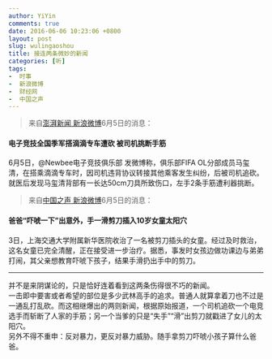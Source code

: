```yaml
---
author: YiYin
comments: true
date: 2016-06-06 10:23:06 +0800
layout: post
slug: wulingaoshou
title: 接连两条微妙的新闻
categories: [听]
tags:
-  时事
-  新浪微博
-  财经网
-  中国之声
---
```



<div class="quote">
	<blockquote>
		来自<a href="http://weibo.com/1642088277/DyOPEqduG">澎湃新闻 新浪微博</a>6月5日的消息：
	</blockquote>
</div>

#### 电子竞技全国季军搭滴滴专车遭砍     被司机挑断手筋

6月5日，@Newbee电子竞技俱乐部 发微博称，俱乐部FIFA OL分部成员马玺清，在搭乘滴滴专车时，因司机违背协议转接其他乘客发生纠纷，后被司机追砍。就医后发现马玺清背部有一长达50cm刀具所致伤口，左手2条手筋遭利器挑断。


<div class="quote">
	<blockquote>
		来自<a href="http://weibo.com/1699540307/DyOgasE3u">中国之声 新浪微博</a>6月5日的消息：
	</blockquote>
</div>

#### 爸爸“吓唬一下”出意外，手一滑剪刀插入10岁女童太阳穴

3日，上海交通大学附属新华医院收治了一名被剪刀插头的女童。经过及时救治，这名女童已完全清醒，正在接受进一步治疗。据悉，事发时女孩边做功课边与弟弟打闹，其父亲想教育吓唬下孩子，结果手滑扔出手中的剪刀。

<hr>
<div class="commentsonquote">
	<div class="yiyin">
        并不是来阴谋论的，只是恰好连着看到这两条伤得很不巧的新闻。<br>
        一击即中要害或者希望的部位是多少武林高手的追求。普通人就算拿着刀也不过是一通乱打乱砍。而这相继爆出的两则新闻，根据原始报道，一个司机追砍一个电竞选手而斩断了人家的手筋；另一个当爹的只是“失手”“滑”出剪刀就戳进了女儿的太阳穴。<br>
        另外不得不重申：反对暴力，更反对暴力威胁。随手拿剪刀吓唬小孩子算什么爸爸。
		<br><br>
	</div>
</div>

